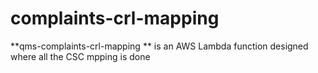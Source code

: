 # complaints-crl-mapping
**qms-complaints-crl-mapping ** is an AWS Lambda function designed where all the CSC mpping is done
